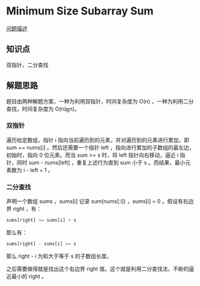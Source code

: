 # Minimum Size Subarray Sum

[问题描述](https://leetcode.com/problems/minimum-size-subarray-sum/)

## 知识点

双指针，二分查找

## 解题思路

题目由两种解题方案，一种为利用双指针，时间复杂度为 O(n) ，一种为利用二分查找，时间复杂度为 O(n㏒n)。

### 双指针

遍历给定数组，指针 i 指向当前遍历到的元素，并对遍历到的元素进行累加，即 sum += nums[i] 。然后还需要一个指针 left ，指向进行累加的子数组的最左边，初始时，指向 0 位元素。而当 sum >= s 时，将 left 指针向右移动，逼近 i 指针，同时 sum - nums[left] ，重复上述行为直到 sum 小于 s 。而结果，最小元素数为 i - left + 1 。

### 二分查找

声明一个数组 sums ，sums[i] 记录 sum(nums[:i]) ，sums[i] = 0 。假设有右边界 right ，有：

```python
sums[right] >= sums[i] + s

```

那么有：

```python
sums[right] - sums[i] >= s

```

那么 right - i 为和大于等于 s 的子数组长度。  

之后需要做得就是找出这个右边界 right 值。这个就是利用二分查找法，不断的逼近最小的 right 。
